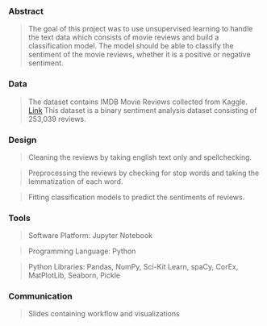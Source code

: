 ### Abstract 
> The goal of this project was to use unsupervised learning to handle the text data which consists of movie reviews and build a classification model. The model should be able to classify the sentiment of the movie reviews, whether it is a positive or negative sentiment.

### Data
> The dataset contains IMDB Movie Reviews collected from Kaggle. [Link](https://www.kaggle.com/avithekkc/imdb-movie-reviews-250k-movie-reviews-sentiment)
This dataset is a binary sentiment analysis dataset consisting of 253,039 reviews.

### Design 

> Cleaning the reviews by taking english text only and spellchecking.

> Preprocessing the reviews by checking for stop words and taking the lemmatization of each word.

> Fitting classification models to predict the sentiments of reviews.

### Tools

> Software Platform: Jupyter Notebook

> Programming Language: Python

> Python Libraries: Pandas, NumPy, Sci-Kit Learn, spaCy, CorEx, MatPlotLib, Seaborn, Pickle

### Communication
> Slides containing workflow and visualizations

